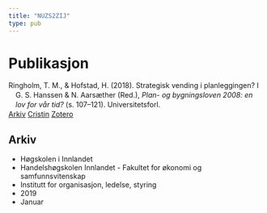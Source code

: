 ```yaml
---
title: "NUZS2ZIJ"
type: pub
---
```

<h1>Publikasjon</h1>
<article id="csl-bib-container-NUZS2ZIJ" class="csl-bib-container">
  <div class="csl-bib-body" style="line-height: 1.35; padding-left: 1em; text-indent:-1em;">
  <div class="csl-entry">Ringholm, T. M., &amp; Hofstad, H. (2018). Strategisk vending i planleggingen? I G. S. Hanssen &amp; N. Aars&#xE6;ther (Red.), <i>Plan- og bygningsloven 2008: en lov for v&#xE5;r tid?</i> (s. 107&#x2013;121). Universitetsforl.</div>
</div>
  <div class="csl-bib-buttons">
    <a href="#taxonomy-article-NUZS2ZIJ" class="csl-bib-button">Arkiv</a>
    <a href="https://app.cristin.no/results/show.jsf?id=1652518" alt="Cristin URL" class="csl-bib-button">Cristin</a>
    <a href="http://zotero.org/groups/5402882/items/NUZS2ZIJ" alt="Zotero URL" class="csl-bib-button">Zotero</a>
  </div>
  <div id="csl-bib-meta-container-NUZS2ZIJ"></div>
</article>
<div id="csl-bib-meta-NUZS2ZIJ" class="csl-bib-meta">
  <article id="taxonomy-article-NUZS2ZIJ" class="taxonomy-article">
    <h1>Arkiv</h1>
    <ul>
      <li>Høgskolen i Innlandet</li>
      <li>Handelshøgskolen Innlandet - Fakultet for økonomi og samfunnsvitenskap</li>
      <li>Institutt for organisasjon, ledelse, styring</li>
      <li>2019</li>
      <li>Januar</li>
    </ul>
  </article>
</div>
